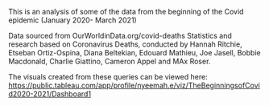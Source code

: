 This is an analysis of some of the data from the beginning of the Covid epidemic (January 2020- March 2021)

Data sourced from OurWorldinData.org/covid-deaths 
Statistics and research based on Coronavirus Deaths, conducted by Hannah Ritchie, Etseban Ortiz-Ospina, Diana Beltekian, Edouard Mathieu, Joe Jasell, Bobbie Macdonald, Charlie Giattino, Cameron Appel and MAx Roser.

The visuals created from these queries can be viewed here: https://public.tableau.com/app/profile/nyeemah.e/viz/TheBeginningsofCovid2020-2021/Dashboard1 
